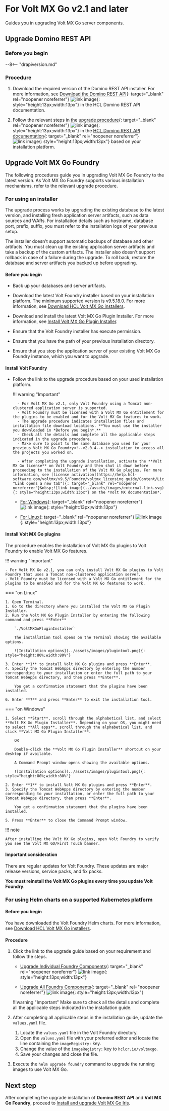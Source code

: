 # For Volt MX Go v2.1 and later

Guides you in upgrading Volt MX Go server components.

## Upgrade Domino REST API

### Before you begin

--8<-- "drapiversion.md"

### Procedure

1. Download the required version of the Domino REST API installer. For more information, see [Download the Domino REST API](https://opensource.hcltechsw.com/Domino-rest-api/tutorial/installconfig/index.html#download-the-domino-rest-api "Link opens a new tab"){: target="_blank" rel="noopener noreferrer"}&nbsp;![link image](../assets/images/external-link.svg){: style="height:13px;width:13px"} in the HCL Domino REST API documentation.

2. Follow the relevant steps in the [upgrade procedure](https://opensource.hcltechsw.com/Domino-rest-api/howto/production/versionupdate.html "Link opens a new tab"){: target="_blank" rel="noopener noreferrer"}&nbsp;![link image](../assets/images/external-link.svg){: style="height:13px;width:13px"} in the [HCL Domino REST API documentation](https://opensource.hcltechsw.com/Domino-rest-api/index.html "Link opens a new tab"){: target="_blank" rel="noopener noreferrer"}&nbsp;![link image](../assets/images/external-link.svg){: style="height:13px;width:13px"} based on your installation platform.

## Upgrade Volt MX Go Foundry

The following procedures guide you in upgrading Volt MX Go Foundry to the latest version. As Volt MX Go Foundry supports various installation mechanisms, refer to the relevant upgrade procedure.

### For using an installer

The upgrade process works by upgrading the existing database to the latest version, and installing fresh application server artifacts, such as data sources and WARs. For installation details such as hostname, database port, prefix, suffix, you must refer to the installation logs of your previous setup.

The installer doesn't support automatic backups of database and other artifacts. You must clean up the existing application server artifacts and take a backup of the custom artifacts. The installer also doesn't support rollback in case of a failure during the upgrade. To roll back, restore the database and server artifacts you backed up before upgrading.

<!--Upgrades Volt MX Go Foundry from Volt MX Go v2.0.4 to Volt MX Go v2.1.-->

#### Before you begin

- Back up your databases and server artifacts.

- Download the latest Volt Foundry installer based on your installation platform. The minimum supported version is v9.5.18.0. For more information, see [Download HCL Volt MX Go installers](portaldownload.md#for-volt-mx-go-v21-and-later).

- Download and install the latest Volt MX Go Plugin Installer. For more information, see [Install Volt MX Go Plugin Installer](installdrapi.md#install-volt-mx-go-plugin-installer).

- Ensure that the Volt Foundry installer has execute permission.
- Ensure that you have the path of your previous installation directory.
- Ensure that you stop the application server of your existing Volt MX Go Foundry instance, which you want to upgrade.

#### Install Volt Foundry

- Follow the link to the upgrade procedure based on your used installation platform. <!--In this step, upgrade your Volt MX Go Foundry v2.0.4 with the minimum supported version of Volt Foundry.-->

    !!! warning "Important"

        - For Volt MX Go v2.1, only Volt Foundry using a Tomcat non-clustered application server is supported.
        - Volt Foundry must be licensed with a Volt MX Go entitlement for the plugins to be enabled and for the Volt MX Go features to work.
        - The upgrade procedure indicates installation files and installation file download locations. **You must use the installer you downloaded in *Before you begin*.**
        - Check all the details and complete all the applicable steps indicated in the upgrade procedure.
        - Make sure to point to the same database you used for your previous Volt MX Go Foundry<!--v2.0.4--> installation to access all the projects you worked on.
        
        - After completing the upgrade installation, activate the **Volt MX Go license** on Volt Foundry and then shut it down before proceeding to the installation of the Volt MX Go plugins. For more information, see [license activation](https://help.hcl-software.com/voltmx/v9.5/Foundry/voltmx_licensing_guide/Content/License_Activation_through_VoltMX_Server_7.2.html "Link opens a new tab"){: target="_blank" rel="noopener noreferrer"}&nbsp;![link image](../assets/images/external-link.svg){: style="height:13px;width:13px"} on the *Volt MX documentation*.

    - [For Windows](https://opensource.hcltechsw.com/volt-mx-docs/95/docs/documentation/Foundry/voltmx_foundry_windows_install_guide/Content/Upgrading_VoltMX_Foundry_SP1.html "Link opens a new tab"){: target="_blank" rel="noopener noreferrer"}&nbsp;![link image](../assets/images/external-link.svg){: style="height:13px;width:13px"}

    - [For Linux](https://opensource.hcltechsw.com/volt-mx-docs/95/docs/documentation/Foundry/voltmx_foundry_linux_install_guide/Content/Upgrading_VoltMX_Foundry_SP1.html "Link opens a new tab"){: target="_blank" rel="noopener noreferrer"}&nbsp;![link image](../assets/images/external-link.svg){: style="height:13px;width:13px"}
    <!-- [For command line installer](https://opensource.hcltechsw.com/volt-mx-docs/95/docs/documentation/Foundry/VoltMX_Foundry_CLI/Content/installer_cli.html)-->

#### Install Volt MX Go plugins

The procedure enables the installation of Volt MX Go plugins to Volt Foundry to enable Volt MX Go features.

!!! warning "Important"

    - For Volt MX Go v2.1, you can only install Volt MX Go plugins to Volt Foundry that uses a Tomcat non-clustered application server.
    - Volt Foundry must be licensed with a Volt MX Go entitlement for the plugins to be enabled and for the Volt MX Go features to work.

=== "on Linux"

    1. Open Terminal.
    1. Go to the directory where you installed the Volt MX Go Plugin Installer.
    2. Run the Volt MX Go Plugin Installer by entering the following command and press **Enter**

        `./VoltMXGoPluginInstaller`

        The installation tool opens on the Terminal showing the available options.

        ![Installation options](../assets/images/plugintool.png){: style="height:80%;width:80%"}

    3. Enter **1** to install Volt MX Go plugins and press **Enter**.
    4. Specify the Tomcat WebApps directory by entering the number corresponding to your installation or enter the full path to your Tomcat WebApps directory, and then press **Enter**.

        You get a confirmation statement that the plugins have been installed.

    6. Enter **7** and press **Enter** to exit the installation tool. 

=== "on Windows"

    1. Select **Start**, scroll through the alphabetical list, and select **Volt MX Go Plugin Installer**. Depending on your OS, you might need to select **All apps**, scroll through the alphabetical list, and click **Volt MX Go Plugin Installer**.

        OR

        Double-click the **Volt MX Go Plugin Installer** shortcut on your desktop if available. 

        A Command Prompt window opens showing the available options.

        ![Installation options](../assets/images/plugintool.png){: style="height:80%;width:80%"}

    2. Enter **1** to install Volt MX Go plugins and press **Enter**.
    3. Specify the Tomcat WebApps directory by entering the number corresponding to your installation, or enter the full path to your Tomcat WebApps directory, then press **Enter**. 

        You get a confirmation statement that the plugins have been installed. 

    5. Press **Enter** to close the Command Prompt window.

!!! note

    After installing the Volt MX Go plugins, open Volt Foundry to verify you see the Volt MX GO/First Touch banner.

#### Important consideration

There are regular updates for Volt Foundry. These updates are major release versions, service packs, and fix packs.

**You must reinstall the Volt MX Go plugins every time you update Volt Foundry**.

### For using Helm charts on a supported Kubernetes platform

#### Before you begin

You have downloaded the Volt Foundry Helm charts. For more information, see [Download HCL Volt MX Go installers](./portaldownload.md#for-volt-mx-go-v21-and-later).

#### Procedure

1. Click the link to the upgrade guide based on your requirement and follow the steps. 

    - [Upgrade Individual Foundry Components](https://opensource.hcltechsw.com/volt-mx-docs/95/docs/documentation/Foundry/voltmxfoundry_containers_helm/Content/Installing_Containers_With_Helm_PostInstallation.html#how-to-upgrade-individual-foundry-components "Link opens a new tab"){: target="_blank" rel="noopener noreferrer"}&nbsp;![link image](../assets/images/external-link.svg){: style="height:13px;width:13px"}

    - [Upgrade All Foundry Components](https://opensource.hcltechsw.com/volt-mx-docs/95/docs/documentation/Foundry/voltmxfoundry_containers_helm/Content/Installing_Containers_With_Helm_PostInstallation.html#how-to-upgrade-all-foundry-components "Link opens a new tab"){: target="_blank" rel="noopener noreferrer"}&nbsp;![link image](../assets/images/external-link.svg){: style="height:13px;width:13px"}

    !!!warning "Important"
        Make sure to check all the details and complete all the applicable steps indicated in the installation guide.

2. After completing all applicable steps in the installation guide, update the `values.yaml` file.

    1. Locate the `values.yaml` file in the Volt Foundry directory.
    2. Open the `values.yaml` file with your preferred editor and locate the line containing the `imageRegistry:` key.
    3. Change the value of the `imageRegistry:` key to `hclcr.io/voltmxgo`.
    4. Save your changes and close the file. 

3. Execute the `helm upgrade foundry` command to upgrade the running images to use Volt MX Go. 

## Next step

After completing the upgrade installation of **Domino REST API** and **Volt MX Go Foundry**, proceed to [Install and upgrade Volt MX Go Iris](installirisindex.md).

<!--# Upgrade Domino REST API

Guides you in upgrading Domino REST API to the latest version. 

--8<-- "drapiversion.md"

## Procedure

1. Downloaded the required version of the Domino REST API installer. For more information, see [Download the Domino REST API](https://opensource.hcltechsw.com/Domino-rest-api/tutorial/installconfig/index.html#download-the-domino-rest-api) in the HCL Domino REST API documentation.

2. Follow the relevant steps in the [upgrade procedure](https://opensource.hcltechsw.com/Domino-rest-api/howto/production/versionupdate.html) in the [HCL Domino REST API documentation](https://opensource.hcltechsw.com/Domino-rest-api/index.html) based on your installation platform.

## Next step

Check version compatibility between Domino REST API and Volt MX Go. If there is a need to upgrade Volt MX Go Foundry, proceed to [Upgrade Volt MX Go Foundry](versionupgrade.md). 
-->